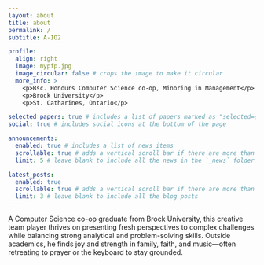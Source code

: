 ```yaml
---
layout: about
title: about
permalink: /
subtitle: A-IO2

profile:
  align: right
  image: mypfp.jpg
  image_circular: false # crops the image to make it circular
  more_info: >
    <p>Bsc. Honours Computer Science co-op, Minoring in Management</p>
    <p>Brock University</p>
    <p>St. Catharines, Ontario</p>

selected_papers: true # includes a list of papers marked as "selected={true}"
social: true # includes social icons at the bottom of the page

announcements:
  enabled: true # includes a list of news items
  scrollable: true # adds a vertical scroll bar if there are more than 3 news items
  limit: 5 # leave blank to include all the news in the `_news` folder

latest_posts:
  enabled: true
  scrollable: true # adds a vertical scroll bar if there are more than 3 new posts items
  limit: 3 # leave blank to include all the blog posts
---
```

A Computer Science co-op graduate from Brock University, this creative team player thrives on presenting fresh perspectives to complex challenges while balancing strong analytical and problem-solving skills. Outside academics, he finds joy and strength in family, faith, and music—often retreating to prayer or the keyboard to stay grounded. 
